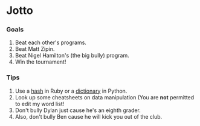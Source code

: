 # Jotto
### Goals
1. Beat each other's programs.
2. Beat Matt Zipin.
3. Beat Nigel Hamilton's (the big bully) program.
4. Win the tournament!
### Tips
1. Use a [hash](https://ruby-doc.org/core-2.4.2/Hash.html) in Ruby or a [dictionary](https://www.tutorialspoint.com/python/python_dictionary.htm) in Python.
2. Look up some cheatsheets on data manipulation (You are **not** permitted to edit my word list!
3. Don't bully Dylan just cause he's an eighth grader.
4. Also, don't bully Ben cause he will kick you out of the club.
